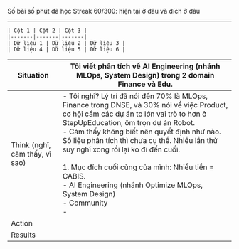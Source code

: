 Số bài số phút đã học 
Streak 
60/300: hiện tại ở đâu và đích ở đâu 

---
```
| Cột 1 | Cột 2 | Cột 3 |
|-------|-------|-------|
| Dữ liệu 1 | Dữ liệu 2 | Dữ liệu 3 |
| Dữ liệu 4 | Dữ liệu 5 | Dữ liệu 6 |

```

| Situation                      | Tôi viết phân tích về AI Engineering (nhánh MLOps, System Design) trong 2 domain Finance và Edu.                                                                                                                                                                                                                                                                                                                                                                        |
| ------------------------------ | ----------------------------------------------------------------------------------------------------------------------------------------------------------------------------------------------------------------------------------------------------------------------------------------------------------------------------------------------------------------------------------------------------------------------------------------------------------------------- |
| Think (nghĩ, cảm thấy, vì sao) | - Tôi nghĩ? Lý trí đã nói đến 70% là MLOps, Finance trong DNSE, và 30% nói về việc Product, cơ hội cầm các dự án to lớn vai trò to hơn ở StepUpEducation, ôm trọn dự án Robot.<br>- Cảm thấy không biết nên quyết định như nào. Số liệu phân tích thì chưa cụ thể. Nhiều lần thử suy nghĩ xong rồi lại ko đi đến cuối. <br><br>1. Mục đích cuối cùng của mình: Nhiều tiền = CABIS. <br>- AI Engineering (nhánh Optimize MLOps, System Design)<br>- Community <br>- <br> |
| Action                         |                                                                                                                                                                                                                                                                                                                                                                                                                                                                         |
| Results                        |                                                                                                                                                                                                                                                                                                                                                                                                                                                                         |


